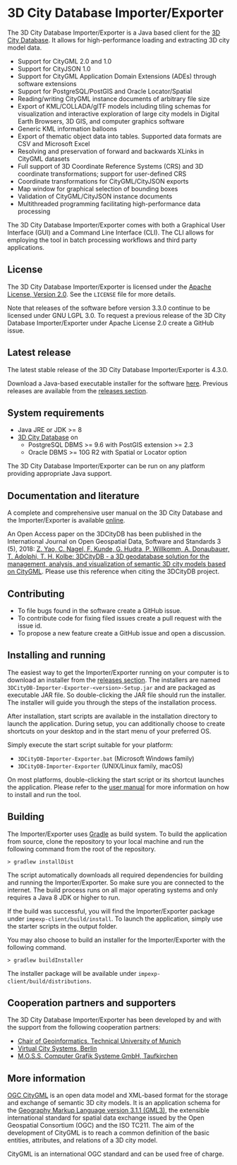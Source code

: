 3D City Database Importer/Exporter
==================================

The 3D City Database Importer/Exporter is a Java based client for the [3D City Database](https://github.com/3dcitydb/3dcitydb).
It allows for high-performance loading and extracting 3D city model data.

* Support for CityGML 2.0 and 1.0
* Support for CityJSON 1.0
* Support for CityGML Application Domain Extensions (ADEs) through
  software extensions
* Support for PostgreSQL/PostGIS and Oracle Locator/Spatial
* Reading/writing CityGML instance documents of arbitrary file size
* Export of KML/COLLADA/glTF models including tiling schemas for
  visualization and interactive exploration of large city models
  in Digital Earth Browsers, 3D GIS, and computer graphics software
* Generic KML information balloons
* Export of thematic object data into tables. Supported data formats are
  CSV and Microsoft Excel
* Resolving and preservation of forward and backwards XLinks in
  CityGML datasets
* Full support of 3D Coordinate Reference Systems (CRS) and 3D
  coordinate transformations; support for user-defined CRS
* Coordinate transformations for CityGML/CityJSON exports
* Map window for graphical selection of bounding boxes
* Validation of CityGML/CityJSON instance documents
* Multithreaded programming facilitating high-performance data processing

The 3D City Database Importer/Exporter comes with both a Graphical User Interface (GUI) and a
Command Line Interface (CLI). The CLI allows for employing the tool in batch processing workflows and third party
applications.

License
-------
The 3D City Database Importer/Exporter is licensed under the [Apache License, Version 2.0](http://www.apache.org/licenses/LICENSE-2.0).
See the `LICENSE` file for more details.

Note that releases of the software before version 3.3.0 continue to be licensed under GNU LGPL 3.0. To request a
previous release of the 3D City Database Importer/Exporter under Apache License 2.0 create a GitHub issue.

Latest release
--------------
The latest stable release of the 3D City Database Importer/Exporter is 4.3.0.

Download a Java-based executable installer for the software [here](https://github.com/3dcitydb/importer-exporter/releases/download/v4.3.0/3DCityDB-Importer-Exporter-4.3.0-Setup.jar).
Previous releases are available from the [releases section](https://github.com/3dcitydb/importer-exporter/releases).

System requirements
-------------------
* Java JRE or JDK >= 8
* [3D City Database](https://github.com/3dcitydb/3dcitydb) on
  - PostgreSQL DBMS >= 9.6 with PostGIS extension >= 2.3
  - Oracle DBMS >= 10G R2 with Spatial or Locator option
  
The 3D City Database Importer/Exporter can be run on any platform providing appropriate Java support. 

Documentation and literature
----------------------------
A complete and comprehensive user manual on the 3D City Database and the Importer/Exporter is available
[online](https://3dcitydb-docs.readthedocs.io/en/release-v4.3.0/).

An Open Access paper on the 3DCityDB has been published in the International Journal on Open Geospatial Data,
Software and Standards 3 (5), 2018: [Z. Yao, C. Nagel, F. Kunde, G. Hudra, P. Willkomm, A. Donaubauer, T. Adolphi, T. H. Kolbe: 3DCityDB - a 3D geodatabase solution for the management, analysis, and visualization of semantic 3D city models based on CityGML](https://doi.org/10.1186/s40965-018-0046-7). Please use this reference when citing the 3DCityDB project.

Contributing
------------
* To file bugs found in the software create a GitHub issue.
* To contribute code for fixing filed issues create a pull request with the issue id.
* To propose a new feature create a GitHub issue and open a discussion.

Installing and running
----------------------
The easiest way to get the Importer/Exporter running on your computer is to download an installer from the
[releases section](https://github.com/3dcitydb/importer-exporter/releases). The installers are named
`3DCityDB-Importer-Exporter-<version>-Setup.jar` and are packaged as executable JAR file. So double-clicking the
JAR file should run the installer. The installer will guide you through the steps of the installation process.

After installation, start scripts are available in the installation directory to launch the application.
During setup, you can additionally choose to create shortcuts on your desktop and in the start menu of your
preferred OS.

Simply execute the start script suitable for your platform:
   - `3DCityDB-Importer-Exporter.bat` (Microsoft Windows family)
   - `3DCityDB-Importer-Exporter` (UNIX/Linux family, macOS)

On most platforms, double-clicking the start script or its shortcut launches the application.
Please refer to the [user manual](https://3dcitydb-docs.readthedocs.io/en/release-v4.3.0/) for more information
on how to install and run the tool.

Building
--------
The Importer/Exporter uses [Gradle](https://gradle.org/) as build system. To build the application from source,
clone the repository to your local machine and run the following command from the root of the repository. 

    > gradlew installDist
    
The script automatically downloads all required dependencies for building and running the Importer/Exporter.
So make sure you are connected to the internet. The build process runs on all major operating systems and only
requires a Java 8 JDK or higher to run.

If the build was successful, you will find the Importer/Exporter package under `impexp-client/build/install`.
To launch the application, simply use the starter scripts in the output folder.

You may also choose to build an installer for the Importer/Exporter with the following command.

    > gradlew buildInstaller

The installer package will be available under `impexp-client/build/distributions`.

Cooperation partners and supporters  
-----------------------------------

The 3D City Database Importer/Exporter has been developed by and with the support from the
following cooperation partners:

* [Chair of Geoinformatics, Technical University of Munich](https://www.lrg.tum.de/gis/)
* [Virtual City Systems, Berlin](https://vc.systems/)
* [M.O.S.S. Computer Grafik Systeme GmbH, Taufkirchen](http://www.moss.de/)

More information
----------------
[OGC CityGML](http://www.opengeospatial.org/standards/citygml) is an open data model and XML-based format for the
storage and exchange of semantic 3D city models. It is an application schema for the
[Geography Markup Language version 3.1.1 (GML3)](http://www.opengeospatial.org/standards/gml), the extensible
international standard for spatial data exchange issued by the Open Geospatial Consortium (OGC) and the ISO TC211.
The aim of the development of CityGML is to reach a common definition of the basic entities, attributes,
and relations of a 3D city model.

CityGML is an international OGC standard and can be used free of charge.